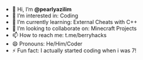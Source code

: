 - 👋 Hi, I’m **@pearlyazilim**
- 👀 I’m interested in: Coding
- 🌱 I’m currently learning: External Cheats with C++
- 💞️ I’m looking to collaborate on: Minecraft Projects
- 📫 How to reach me: t.me/berryhacks
- 😄 Pronouns: He/Him/Coder
- ⚡ Fun fact: I actually started coding when i was 7!

<!---
pearlyazilim/pearlyazilim is a ✨ special ✨ repository because its `README.md` (this file) appears on your GitHub profile.
You can click the Preview link to take a look at your changes.
--->
